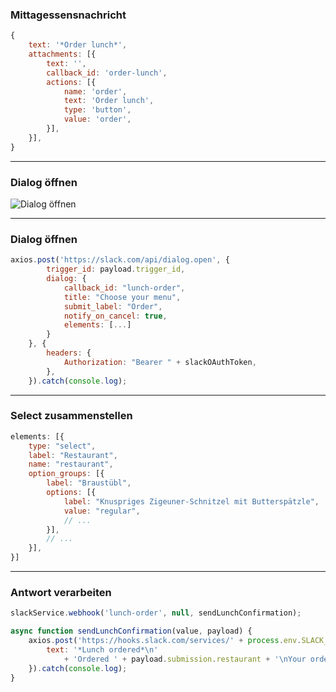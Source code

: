 ### Mittagessensnachricht

```JavaScript
{
    text: '*Order lunch*',
    attachments: [{
        text: '',
        callback_id: 'order-lunch',
        actions: [{
            name: 'order',
            text: 'Order lunch',
            type: 'button',
            value: 'order',
        }],
    }],
}
```

---

### Dialog öffnen

![Dialog öffnen](public/images/open-dialog.png)

---

### Dialog öffnen

```JavaScript
axios.post('https://slack.com/api/dialog.open', {
        trigger_id: payload.trigger_id,
        dialog: {
            callback_id: "lunch-order",
            title: "Choose your menu",
            submit_label: "Order",
            notify_on_cancel: true,
            elements: [...]
        }
    }, {
        headers: {
            Authorization: "Bearer " + slackOAuthToken,
        },
    }).catch(console.log);
```

---

### Select zusammenstellen

```JavaScript
elements: [{
    type: "select",
    label: "Restaurant",
    name: "restaurant",
    option_groups: [{
        label: "Braustübl",
        options: [{
            label: "Knuspriges Zigeuner-Schnitzel mit Butterspätzle",
            value: "regular",
            // ...
        }],
        // ...
    }],
}]
```
---

### Antwort verarbeiten

```JavaScript
slackService.webhook('lunch-order', null, sendLunchConfirmation);

async function sendLunchConfirmation(value, payload) {
    axios.post('https://hooks.slack.com/services/' + process.env.SLACK_DEVELOPMENT_KEY, {
        text: '*Lunch ordered*\n'
            + 'Ordered ' + payload.submission.restaurant + '\nYour order will arrive in 20 Minutes.',
    }).catch(console.log);
}
```
